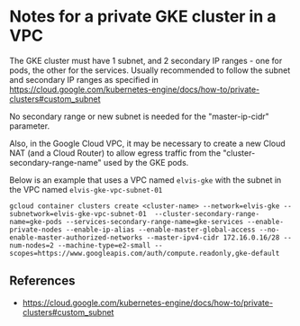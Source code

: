 # Notes for a private GKE cluster in a VPC
The GKE cluster must have 1 subnet, and 2 secondary IP ranges - one for pods, the other for the services.
Usually recommended to follow the subnet and secondary IP ranges as specified in 
https://cloud.google.com/kubernetes-engine/docs/how-to/private-clusters#custom_subnet

No secondary range or new subnet is needed for the "master-ip-cidr" parameter.

Also, in the Google Cloud VPC, it may be necessary to create a new Cloud NAT (and a Cloud Router) to allow egress traffic from the "cluster-secondary-range-name" used by the GKE pods.

Below is an example that uses a VPC named `elvis-gke` with the subnet in the VPC named `elvis-gke-vpc-subnet-01 ` 
```
gcloud container clusters create <cluster-name> --network=elvis-gke --subnetwork=elvis-gke-vpc-subnet-01  --cluster-secondary-range-name=gke-pods --services-secondary-range-name=gke-services --enable-private-nodes --enable-ip-alias --enable-master-global-access --no-enable-master-authorized-networks --master-ipv4-cidr 172.16.0.16/28 --num-nodes=2 --machine-type=e2-small --scopes=https://www.googleapis.com/auth/compute.readonly,gke-default
```

## References
* https://cloud.google.com/kubernetes-engine/docs/how-to/private-clusters#custom_subnet